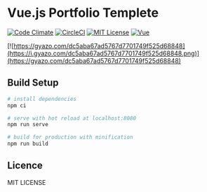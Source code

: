 # Vue.js Portfolio Templete

[![Code Climate](https://codeclimate.com/github/codeclimate/codeclimate/badges/gpa.svg)](https://codeclimate.com/github/yamanoku/vue_portfolio_templete/)
[![CircleCI](https://circleci.com/gh/yamanoku/vue_portfolio_template/tree/main.svg?style=svg)](https://circleci.com/gh/yamanoku/vue_portfolio_template/tree/main)
[![MIT License](http://img.shields.io/badge/license-MIT-blue.svg?style=flat)](LICENSE)
[![Vue](https://img.shields.io/npm/v/vue/next.svg)](https://www.npmjs.com/package/vue/v/next)

[![https://gyazo.com/dc5aba67ad5767d7701749f525d68848](https://i.gyazo.com/dc5aba67ad5767d7701749f525d68848.png)](https://gyazo.com/dc5aba67ad5767d7701749f525d68848)

## Build Setup

``` bash
# install dependencies
npm ci

# serve with hot reload at localhost:8080
npm run serve

# build for production with minification
npm run build
```
## Licence

MIT LICENSE

